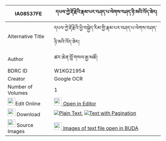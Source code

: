 |IA08537FE|དཔལ་ཀྱེ་རྡོ་རྗེའི་རྣམ་པར་བཤད་པ་ལེགས་བཤད་ཉི་མའི་འོད་ཟེར། 
| --- | --- 
|Alternative Title |དཔལ་ཀྱེ་རྡོ་རྗེའི་ཕྱི་བསྐྱེད་རིམ་གྱི་རྣམ་པར་བཤད་པ་ལེགས་བཤད་ཉི་མའི་འོད་ཟེར།
|Author| ཚར་ཆེན་བློ་གསལ་རྒྱ་མཚོ།
|BDRC ID | W1KG21954
|Creator | Google OCR
|Number of Volumes| 1
|<img width="25" src="https://img.icons8.com/color/25/000000/edit-property.png">Edit Online| [<img width="25" src="https://avatars.githubusercontent.com/u/45091458?s=200&v=4"> Open in Editor](http://editor.openpecha.org/IA08537FE)
|<img width="25" src="https://img.icons8.com/fluent/48/000000/download-2.png"/>  Download | [![](https://img.icons8.com/color/20/000000/txt.png)Plain Text](https://github.com/Openpecha/IA08537FE/releases/download/v1/pal_kye_dorje_i_nampa_ra_shepa_plain_IA08537FE.zip), [![](https://img.icons8.com/color/20/000000/txt.png)Text with Pagination](https://github.com/Openpecha/IA08537FE/releases/download/v1/pal_kye_dorje_i_nampa_ra_shepa_pages_IA08537FE.zip)
|<img width="25" src="https://img.icons8.com/plasticine/100/000000/pictures-folder.png"/>  Source Images | [<img width="25" src="https://library.bdrc.io/icons/BUDA-small.svg"> Images of text file open in BUDA](https://library.bdrc.io/show/bdr:W1KG21954)